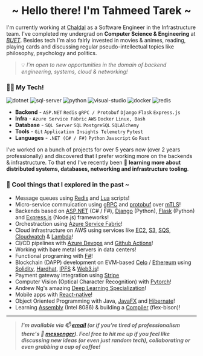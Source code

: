 <h1 align="center">~ Hello there! I'm Tahmeed Tarek ~</h1>

I'm currently working at [Chaldal](https://chaldal.tech/) as a Software Engineer in the Infrastructure team.  I've completed my undergrad on **Computer Science & Engineering** at _[BUET](https://www.buet.ac.bd/web/)_. Besides tech I'm also fairly invested in movies & animes, reading, playing cards and discussing regular pseudo-intellectual topics like philosophy, psychology and politics.

> 💡 *I'm open to new opportunities in the domain of backend engineering, systems, cloud & networking!*

### 🧑‍💻 My Tech!

<p>
<img src="https://img.shields.io/badge/.NET-512BD4?style=for-the-badge&logo=dotnet&logoColor=white" alt="dotnet" />
<img src="https://img.shields.io/badge/Microsoft_SQL_Server-CC2927?style=for-the-badge&logo=microsoft-sql-server&logoColor=white" alt="sql-server" />
<img src="https://img.shields.io/badge/python-FFFF00.svg?style=for-the-badge&logo=python&logoColor=0768a8&labelColor=ffffff" alt="python" />
<img src="https://img.shields.io/badge/Visual_Studio-5C2D91?style=for-the-badge&logo=visual%20studio&logoColor=white" alt="visual-studio" />
<img src="https://img.shields.io/badge/docker-%230db7ed.svg?style=for-the-badge&logo=docker&logoColor=white" alt="docker" />
<img src="https://img.shields.io/badge/redis-%23DD0031.svg?&style=for-the-badge&logo=redis&logoColor=white" alt="redis" /> 
<!-- <img src="" alt="" /> -->
</p>

- **Backend** - `ASP.NET` `Redis` `gRPC / Protobuf` `Django` `Flask` `Express.js`
- **Infra** - `Azure Service Fabric` `AWS` `Docker` `Linux, Bash`
- **Database** - `SQL Server` `SQL` `PostgreSQL` `SQLAlchemy`
- **Tools** - `Git` `Application Insights Telemetry` `Pytest` 
- **Languages** - `.NET (C# / F#)` `Python` `Javscript` `Go` `Rust`

I've worked on a bunch of projects for over 5 years now (over 2 years professionally) and discovered that I prefer working more on the backends & infrastructure. To that end I've recently been 🔭 **learning more about distributed systems, databases, networking and infrastructure tooling**. 

### 🌱 Cool things that I explored in the past ~
<!-- TODO: Update after you finish adding buet projects -->
- Message queues using [Redis](https://redis.io/) and [Lua](https://www.lua.org/) scripts!
- Micro-service commuication using [gRPC](https://grpc.io/) and [protobuf](https://protobuf.dev/) over [mTLS](https://www.cloudflare.com/learning/access-management/what-is-mutual-tls/)!
- Backends based on [ASP.NET](https://dotnet.microsoft.com/en-us/apps/aspnet) (C# / F#), [Django](https://www.djangoproject.com/) (Python), [Flask](https://flask.palletsprojects.com/) (Python) and [Express.js](https://expressjs.com/) (Node.js) frameworks!
- Orchestraction using [Azure Service Fabric](https://azure.microsoft.com/en-us/products/service-fabric)!
- Cloud infrastructure on AWS using services like [EC2](https://aws.amazon.com/ec2/), [S3](https://aws.amazon.com/s3/), [SQS](https://aws.amazon.com/sqs/), [Cloudwatch](https://aws.amazon.com/cloudwatch/) & [Lambda](https://aws.amazon.com/lambda/)!
- CI/CD pipelines with [Azure Devops](https://azure.microsoft.com/en-us/products/devops) and [Github Actions](https://docs.github.com/en/actions)!
- Working with bare metal servers in data centers!
- Functional programing with [F#](https://fsharp.org/)!
- Blockchain (DAPP) development on EVM-based [Celo](https://celo.org/) / [Ethereum](https://ethereum.org/en/) using [Solidity](https://soliditylang.org/), [Hardhat](https://hardhat.org/), [IPFS](https://ipfs.tech/) & [Web3.js](https://web3js.readthedocs.io/)!
- Payment gateway integration using [Stripe](https://stripe.com/)
- Computer Vision (Optical Character Recognition) with [Pytorch](https://pytorch.org/)!
- Andrew Ng's amazing [Deep Learning Specialization](https://www.coursera.org/specializations/deep-learning)!
- Mobile apps with [React-native](https://reactnative.dev/)!
- Object Oriented Programming with Java, [JavaFX](https://openjfx.io/) and [Hibernate](https://hibernate.org/orm/)!
- Learning [Assembly](https://github.com/Tahmeed156/Assembly-Sessional) (Intel 8086) & building a [Compiler](https://github.com/Tahmeed156/Compiler-Sessional) (flex-bison)! 

---
> ***I'm available via 📫 [email](mailto:tahmeedtarek@gmail.com) (or if you're tired of professionalism there's 💬 [messenger](https://m.me/tahmeed156)). Feel free to hit me up if you feel like discussing new ideas (or even just random tech), collaborating or even grabbing a cup of coffee!***
